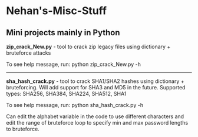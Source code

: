 # Nehan's-Misc-Stuff

## Mini projects mainly in Python

**zip_crack_New.py** - tool to crack zip legacy files using dictionary + bruteforce attacks

To see help message, run: python zip_crack_New.py -h

---

**sha_hash_crack.py** - tool to crack SHA1/SHA2 hashes using dictionary + bruteforcing. Will add support for SHA3 and MD5 in the future.
Supported types: SHA256, SHA384, SHA224, SHA512, SHA1

To see help message, run: python sha_hash_crack.py -h

Can edit the alphabet variable in the code to use different characters and edit the range of bruteforce loop to specify min and max password lengths to bruteforce.
